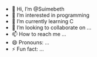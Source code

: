 - 👋 Hi, I’m @Suimebeth
- 👀 I’m interested in programming
- 🌱 I’m currently learning C
- 💞️ I’m looking to collaborate on ...
- 📫 How to reach me ...
- 😄 Pronouns: ...
- ⚡ Fun fact: ...

<!---
Suimebeth/Suimebeth is a ✨ special ✨ repository because its `README.md` (this file) appears on your GitHub profile.
You can click the Preview link to take a look at your changes.
--->
